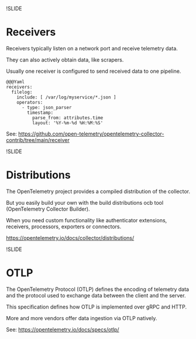 !SLIDE

# Receivers

Receivers typically listen on a network port and receive telemetry data.

They can also actively obtain data, like scrapers.

Usually one receiver is configured to send received data to one pipeline.

    @@@Yaml
    receivers:
      filelog:
        include: [ /var/log/myservice/*.json ]
        operators:
          - type: json_parser
            timestamp:
              parse_from: attributes.time
              layout: '%Y-%m-%d %H:%M:%S'

See: https://github.com/open-telemetry/opentelemetry-collector-contrib/tree/main/receiver

!SLIDE

# Distributions

The OpenTelemetry project provides a compiled distribution of the collector.

But you easily build your own with the build distributions ocb tool (OpenTelemetry Collector Builder).

When you need custom functionality like authenticator extensions, receivers, processors, exporters or connectors.

https://opentelemetry.io/docs/collector/distributions/

!SLIDE

# OTLP

The OpenTelemetry Protocol (OTLP) defines the encoding of telemetry data and the protocol used to exchange data between the client and the server.

This specification defines how OTLP is implemented over gRPC and HTTP.

More and more vendors offer data ingestion via OTLP natively.

See: https://opentelemetry.io/docs/specs/otlp/
